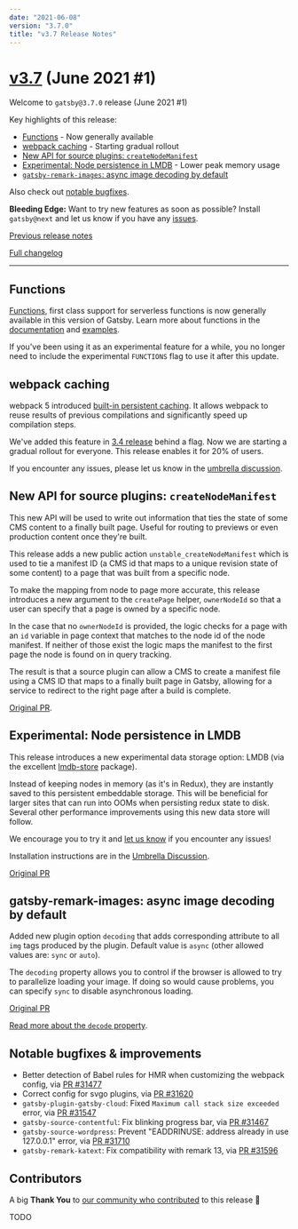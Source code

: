 ```yaml
---
date: "2021-06-08"
version: "3.7.0"
title: "v3.7 Release Notes"
---
```


# [v3.7](https://github.com/gatsbyjs/gatsby/compare/gatsby@3.7.0-next.0...gatsby@3.7.0) (June 2021 #1)

Welcome to `gatsby@3.7.0` release (June 2021 #1)

Key highlights of this release:

- [Functions](#functions) - Now generally available
- [webpack caching](#webpack-caching) - Starting gradual rollout
- [New API for source plugins: `createNodeManifest`](#new-api-for-source-plugins-createnodemanifest)
- [Experimental: Node persistence in LMDB](#experimental-node-persistence-in-lmdb) - Lower peak memory usage
- [`gatsby-remark-images`: async image decoding by default](#gatsby-remark-images-async-image-decoding-by-default)

Also check out [notable bugfixes](#notable-bugfixes--improvements).

**Bleeding Edge:** Want to try new features as soon as possible? Install `gatsby@next` and let us know
if you have any [issues](https://github.com/gatsbyjs/gatsby/issues).

[Previous release notes](/docs/reference/release-notes/v3.6)

[Full changelog](https://github.com/gatsbyjs/gatsby/compare/gatsby@3.7.0-next.0...gatsby@3.7.0)

---

## Functions

[Functions](/docs/reference/functions/), first class support for serverless functions is now generally available in this version of Gatsby. Learn more about functions in the [documentation](/docs/reference/functions/) and [examples](https://github.com/gatsbyjs/gatsby/tree/master/examples).

If you've been using it as an experimental feature for a while, you no longer need to include the experimental `FUNCTIONS` flag to use it after this update.

## webpack caching

webpack 5 introduced [built-in persistent caching](https://webpack.js.org/blog/2020-10-10-webpack-5-release/#persistent-caching).
It allows webpack to reuse results of previous compilations and significantly speed up compilation steps.

We've added this feature in [3.4 release](/docs/reference/release-notes/v3.4/)
behind a flag. Now we are starting a gradual rollout for everyone. This release enables it for 20% of users.

If you encounter any issues, please let us know in the [umbrella discussion](https://github.com/gatsbyjs/gatsby/discussions/31525).

## New API for source plugins: `createNodeManifest`

This new API will be used to write out information that ties the state of some CMS content to a finally built page.
Useful for routing to previews or even production content once they're built.

This release adds a new public action `unstable_createNodeManifest` which is used to tie a manifest ID
(a CMS id that maps to a unique revision state of some content) to a page that was built from a specific node.

To make the mapping from node to page more accurate, this release introduces a new argument to the `createPage` helper,
`ownerNodeId` so that a user can specify that a page is owned by a specific node.

In the case that no `ownerNodeId` is provided, the logic checks for a page with an `id` variable in page context that
matches to the node id of the node manifest. If neither of those exist the logic maps the manifest to the first
page the node is found on in query tracking.

The result is that a source plugin can allow a CMS to create a manifest file using a CMS ID that maps to a finally built page in Gatsby, allowing for a service to redirect to the right page after a build is complete.

[Original PR](https://github.com/gatsbyjs/gatsby/pull/31127).

## Experimental: Node persistence in LMDB

This release introduces a new experimental data storage option: LMDB (via the excellent [lmdb-store](github.com/DoctorEvidence/lmdb-store) package).

Instead of keeping nodes in memory (as it's in Redux), they are instantly saved to this persistent embeddable storage.
This will be beneficial for larger sites that can run into OOMs when persisting redux state to disk.
Several other performance improvements using this new data store will follow.

We encourage you to try it and [let us know](https://github.com/gatsbyjs/gatsby/discussions/31769) if you encounter any issues!

Installation instructions are in the [Umbrella Discussion](https://github.com/gatsbyjs/gatsby/discussions/31769).

[Original PR](https://github.com/gatsbyjs/gatsby/pull/31371)

## gatsby-remark-images: async image decoding by default

Added new plugin option `decoding` that adds corresponding attribute to all `img` tags produced by the plugin.
Default value is `async` (other allowed values are: `sync` or `auto`).

The `decoding` property allows you to control if the browser is allowed to try to parallelize loading your image.
If doing so would cause problems, you can specify `sync` to disable asynchronous loading.

[Original PR](https://github.com/gatsbyjs/gatsby/pull/31558)

[Read more about the `decode` property](https://developer.mozilla.org/en-US/docs/Web/API/HTMLImageElement/decoding).

## Notable bugfixes & improvements

- Better detection of Babel rules for HMR when customizing the webpack config, via [PR #31477](https://github.com/gatsbyjs/gatsby/pull/31477)
- Correct config for svgo plugins, via [PR #31620](https://github.com/gatsbyjs/gatsby/pull/31620)
- `gatsby-plugin-gatsby-cloud`: Fixed `Maximum call stack size exceeded` error, via [PR #31547](https://github.com/gatsbyjs/gatsby/pull/31547)
- `gatsby-source-contentful`: Fix blinking progress bar, via [PR #31467](https://github.com/gatsbyjs/gatsby/pull/31467)
- `gatsby-source-wordpress`: Prevent "EADDRINUSE: address already in use 127.0.0.1" error, via [PR #31710](https://github.com/gatsbyjs/gatsby/pull/31710)
- `gatsby-remark-katext`: Fix compatibility with remark 13, via [PR #31596](https://github.com/gatsbyjs/gatsby/pull/31596)

## Contributors

A big **Thank You** to [our community who contributed](https://github.com/gatsbyjs/gatsby/compare/gatsby@3.7.0-next.0...gatsby@3.7.0) to this release 💜

TODO
